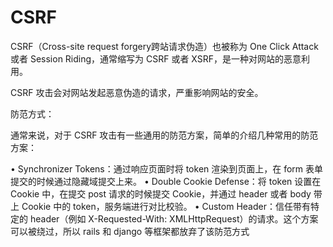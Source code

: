 
# CSRF

CSRF（Cross-site request forgery跨站请求伪造）也被称为 One Click Attack 或者 Session Riding，通常缩写为 CSRF 或者 XSRF，是一种对网站的恶意利用。

CSRF 攻击会对网站发起恶意伪造的请求，严重影响网站的安全。

防范方式：

通常来说，对于 CSRF 攻击有一些通用的防范方案，简单的介绍几种常用的防范方案：

• Synchronizer Tokens：通过响应页面时将 token 渲染到页面上，在 form 表单提交的时候通过隐藏域提交上来。
• Double Cookie Defense：将 token 设置在 Cookie 中，在提交 post 请求的时候提交 Cookie，并通过 header 或者 body 带上 Cookie 中的 token，服务端进行对比校验。
• Custom Header：信任带有特定的 header（例如 X-Requested-With: XMLHttpRequest）的请求。这个方案可以被绕过，所以 rails 和 django 等框架都放弃了该防范方式